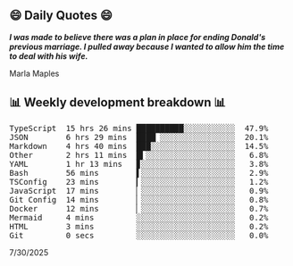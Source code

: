## 😄 Daily Quotes 😄

_**I was made to believe there was a plan in place for ending Donald's previous marriage. I pulled away because I wanted to allow him the time to deal with his wife.**_

Marla Maples



## 📊 Weekly development breakdown 📊

<pre>TypeScript  15 hrs 26 mins ██████████░░░░░░░░░░░  47.9%
JSON        6 hrs 29 mins  ████▏░░░░░░░░░░░░░░░░  20.1%
Markdown    4 hrs 40 mins  ███░░░░░░░░░░░░░░░░░░  14.5%
Other       2 hrs 11 mins  █▍░░░░░░░░░░░░░░░░░░░   6.8%
YAML        1 hr 13 mins   ▊░░░░░░░░░░░░░░░░░░░░   3.8%
Bash        56 mins        ▌░░░░░░░░░░░░░░░░░░░░   2.9%
TSConfig    23 mins        ▎░░░░░░░░░░░░░░░░░░░░   1.2%
JavaScript  17 mins        ▏░░░░░░░░░░░░░░░░░░░░   0.9%
Git Config  14 mins        ▏░░░░░░░░░░░░░░░░░░░░   0.8%
Docker      12 mins        ▏░░░░░░░░░░░░░░░░░░░░   0.7%
Mermaid     4 mins         ░░░░░░░░░░░░░░░░░░░░░   0.2%
HTML        3 mins         ░░░░░░░░░░░░░░░░░░░░░   0.2%
Git         0 secs         ░░░░░░░░░░░░░░░░░░░░░   0.0%</pre>

7/30/2025